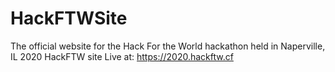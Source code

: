 # HackFTWSite
The official website for the Hack For the World hackathon held in Naperville, IL
2020 HackFTW site
Live at: https://2020.hackftw.cf
